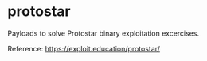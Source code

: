 # protostar

Payloads to solve Protostar binary exploitation excercises.

Reference: https://exploit.education/protostar/
